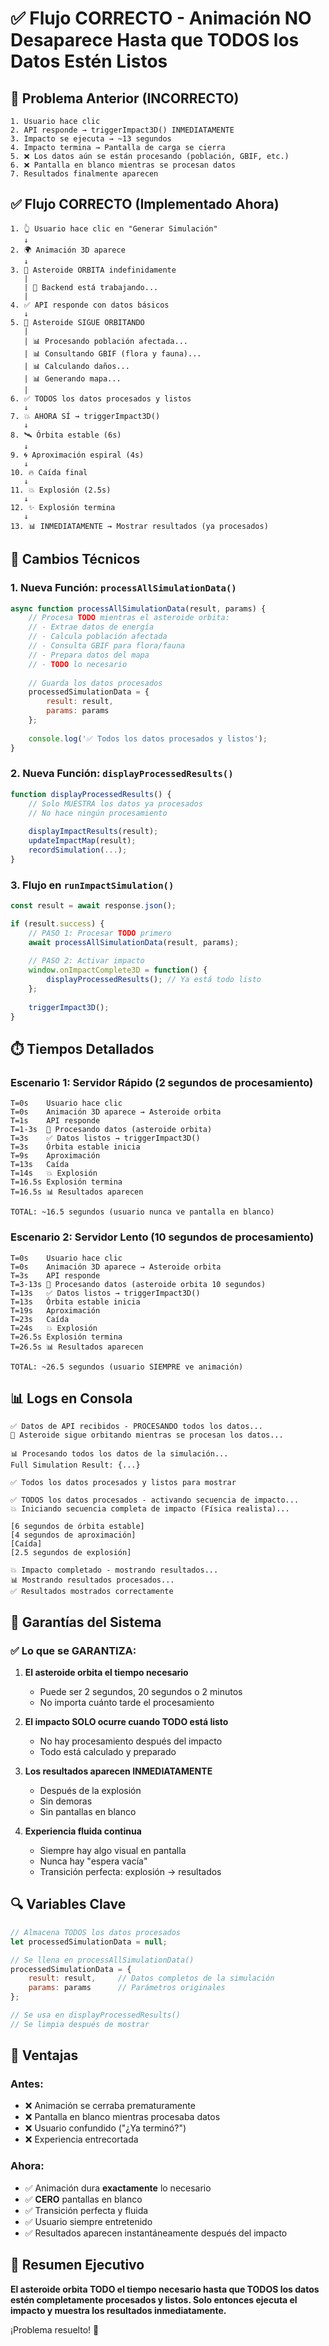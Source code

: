 # ✅ Flujo CORRECTO - Animación NO Desaparece Hasta que TODOS los Datos Estén Listos

## 🎯 Problema Anterior (INCORRECTO)

```
1. Usuario hace clic
2. API responde → triggerImpact3D() INMEDIATAMENTE
3. Impacto se ejecuta → ~13 segundos
4. Impacto termina → Pantalla de carga se cierra
5. ❌ Los datos aún se están procesando (población, GBIF, etc.)
6. ❌ Pantalla en blanco mientras se procesan datos
7. Resultados finalmente aparecen
```

## ✅ Flujo CORRECTO (Implementado Ahora)

```
1. 👆 Usuario hace clic en "Generar Simulación"
   ↓
2. 🌍 Animación 3D aparece
   ↓
3. 🔄 Asteroide ORBITA indefinidamente
   |
   | 📡 Backend está trabajando...
   |
4. ✅ API responde con datos básicos
   ↓
5. 🔄 Asteroide SIGUE ORBITANDO
   |
   | 📊 Procesando población afectada...
   | 📊 Consultando GBIF (flora y fauna)...
   | 📊 Calculando daños...
   | 📊 Generando mapa...
   |
6. ✅ TODOS los datos procesados y listos
   ↓
7. 💥 AHORA SÍ → triggerImpact3D()
   ↓
8. 🛰️ Órbita estable (6s)
   ↓
9. 🌀 Aproximación espiral (4s)
   ↓
10. 🔥 Caída final
   ↓
11. 💥 Explosión (2.5s)
   ↓
12. ✨ Explosión termina
   ↓
13. 📊 INMEDIATAMENTE → Mostrar resultados (ya procesados)
```

## 🔧 Cambios Técnicos

### 1. **Nueva Función: `processAllSimulationData()`**

```javascript
async function processAllSimulationData(result, params) {
    // Procesa TODO mientras el asteroide orbita:
    // - Extrae datos de energía
    // - Calcula población afectada
    // - Consulta GBIF para flora/fauna
    // - Prepara datos del mapa
    // - TODO lo necesario
    
    // Guarda los datos procesados
    processedSimulationData = {
        result: result,
        params: params
    };
    
    console.log('✅ Todos los datos procesados y listos');
}
```

### 2. **Nueva Función: `displayProcessedResults()`**

```javascript
function displayProcessedResults() {
    // Solo MUESTRA los datos ya procesados
    // No hace ningún procesamiento
    
    displayImpactResults(result);
    updateImpactMap(result);
    recordSimulation(...);
}
```

### 3. **Flujo en `runImpactSimulation()`**

```javascript
const result = await response.json();

if (result.success) {
    // PASO 1: Procesar TODO primero
    await processAllSimulationData(result, params);
    
    // PASO 2: Activar impacto
    window.onImpactComplete3D = function() {
        displayProcessedResults(); // Ya está todo listo
    };
    
    triggerImpact3D();
}
```

## ⏱️ Tiempos Detallados

### Escenario 1: Servidor Rápido (2 segundos de procesamiento)

```
T=0s    Usuario hace clic
T=0s    Animación 3D aparece → Asteroide orbita
T=1s    API responde
T=1-3s  🔄 Procesando datos (asteroide orbita)
T=3s    ✅ Datos listos → triggerImpact3D()
T=3s    Órbita estable inicia
T=9s    Aproximación
T=13s   Caída
T=14s   💥 Explosión
T=16.5s Explosión termina
T=16.5s 📊 Resultados aparecen

TOTAL: ~16.5 segundos (usuario nunca ve pantalla en blanco)
```

### Escenario 2: Servidor Lento (10 segundos de procesamiento)

```
T=0s    Usuario hace clic
T=0s    Animación 3D aparece → Asteroide orbita
T=3s    API responde
T=3-13s 🔄 Procesando datos (asteroide orbita 10 segundos)
T=13s   ✅ Datos listos → triggerImpact3D()
T=13s   Órbita estable inicia
T=19s   Aproximación
T=23s   Caída
T=24s   💥 Explosión
T=26.5s Explosión termina
T=26.5s 📊 Resultados aparecen

TOTAL: ~26.5 segundos (usuario SIEMPRE ve animación)
```

## 📊 Logs en Consola

```
✅ Datos de API recibidos - PROCESANDO todos los datos...
🔄 Asteroide sigue orbitando mientras se procesan los datos...

📊 Procesando todos los datos de la simulación...
Full Simulation Result: {...}

✅ Todos los datos procesados y listos para mostrar

✅ TODOS los datos procesados - activando secuencia de impacto...
💥 Iniciando secuencia completa de impacto (Física realista)...

[6 segundos de órbita estable]
[4 segundos de aproximación]
[Caída]
[2.5 segundos de explosión]

💥 Impacto completado - mostrando resultados...
📊 Mostrando resultados procesados...
✅ Resultados mostrados correctamente
```

## 🎯 Garantías del Sistema

### ✅ Lo que se GARANTIZA:

1. **El asteroide orbita el tiempo necesario**
   - Puede ser 2 segundos, 20 segundos o 2 minutos
   - No importa cuánto tarde el procesamiento

2. **El impacto SOLO ocurre cuando TODO está listo**
   - No hay procesamiento después del impacto
   - Todo está calculado y preparado

3. **Los resultados aparecen INMEDIATAMENTE**
   - Después de la explosión
   - Sin demoras
   - Sin pantallas en blanco

4. **Experiencia fluida continua**
   - Siempre hay algo visual en pantalla
   - Nunca hay "espera vacía"
   - Transición perfecta: explosión → resultados

## 🔍 Variables Clave

```javascript
// Almacena TODOS los datos procesados
let processedSimulationData = null;

// Se llena en processAllSimulationData()
processedSimulationData = {
    result: result,     // Datos completos de la simulación
    params: params      // Parámetros originales
};

// Se usa en displayProcessedResults()
// Se limpia después de mostrar
```

## 🚀 Ventajas

### Antes:
- ❌ Animación se cerraba prematuramente
- ❌ Pantalla en blanco mientras procesaba datos
- ❌ Usuario confundido ("¿Ya terminó?")
- ❌ Experiencia entrecortada

### Ahora:
- ✅ Animación dura **exactamente** lo necesario
- ✅ **CERO** pantallas en blanco
- ✅ Transición perfecta y fluida
- ✅ Usuario siempre entretenido
- ✅ Resultados aparecen instantáneamente después del impacto

## 📝 Resumen Ejecutivo

**El asteroide orbita TODO el tiempo necesario hasta que TODOS los datos estén completamente procesados y listos. Solo entonces ejecuta el impacto y muestra los resultados inmediatamente.**

¡Problema resuelto! 🎉

